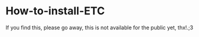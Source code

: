 # How-to-install-ETC
If you find this, please go away, this is not available for the public yet, thx!.;3
